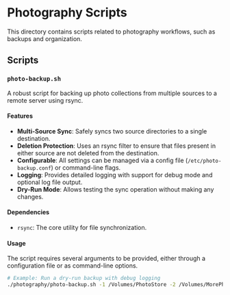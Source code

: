 # Photography Scripts

This directory contains scripts related to photography workflows, such as backups and organization.

## Scripts

### `photo-backup.sh`

A robust script for backing up photo collections from multiple sources to a remote server using rsync.

#### Features
* **Multi-Source Sync**: Safely syncs two source directories to a single destination.
* **Deletion Protection**: Uses an rsync filter to ensure that files present in either source are not deleted from the destination.
* **Configurable**: All settings can be managed via a config file (`/etc/photo-backup.conf`) or command-line flags.
* **Logging**: Provides detailed logging with support for debug mode and optional log file output.
* **Dry-Run Mode**: Allows testing the sync operation without making any changes.

#### Dependencies
* `rsync`: The core utility for file synchronization.

#### Usage
The script requires several arguments to be provided, either through a configuration file or as command-line options.

```bash
# Example: Run a dry-run backup with debug logging
./photography/photo-backup.sh -1 /Volumes/PhotoStore -2 /Volumes/MorePhotos -H aurora -p /mnt/storage/photos -d -n
```
